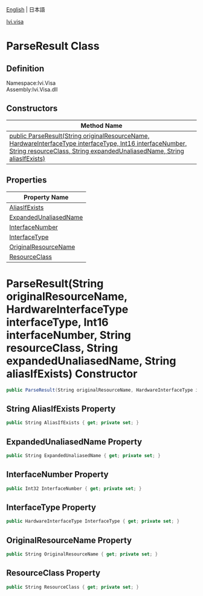 [English](Ivi.Visa.ParseResult.md) | 日本語

[Ivi.visa](Ivi.Visa.md)

# ParseResult Class

## Definition
Namespace:Ivi.Visa<BR>
Assembly:Ivi.Visa.dll

## Constructors

|Method Name|
|---|
|[public ParseResult(String originalResourceName, HardwareInterfaceType interfaceType, Int16 interfaceNumber, String resourceClass, String expandedUnaliasedName, String aliasIfExists)](#parseresultstring-originalresourcename-hardwareinterfacetype-interfacetype-int16-interfacenumber-string-resourceclass-string-expandedunaliasedname-string-aliasifexists-constructor)|

## Properties

|Property Name|
|---|
|[AliasIfExists](#AliasIfExists-Property)|
|[ExpandedUnaliasedName](#ExpandedUnaliasedName-Property)|
|[InterfaceNumber](#InterfaceNumber-Property)|
|[InterfaceType](#InterfaceType-Property)|
|[OriginalResourceName](#OriginalResourceName-Property)|
|[ResourceClass](#ResourceClass-Property)|

# ParseResult(String originalResourceName, HardwareInterfaceType interfaceType, Int16 interfaceNumber, String resourceClass, String expandedUnaliasedName, String aliasIfExists) Constructor
```C#
public ParseResult(String originalResourceName, HardwareInterfaceType interfaceType, Int16 interfaceNumber, String resourceClass, String expandedUnaliasedName, String aliasIfExists)
```
## String AliasIfExists Property
```C#
public String AliasIfExists { get; private set; }
```
## ExpandedUnaliasedName Property
```C#
public String ExpandedUnaliasedName { get; private set; }
```
## InterfaceNumber Property
```C#
public Int32 InterfaceNumber { get; private set; }
```
## InterfaceType Property
```C#
public HardwareInterfaceType InterfaceType { get; private set; }
```
## OriginalResourceName Property
```C#
public String OriginalResourceName { get; private set; }
```
## ResourceClass Property
```C#
public String ResourceClass { get; private set; }
```
